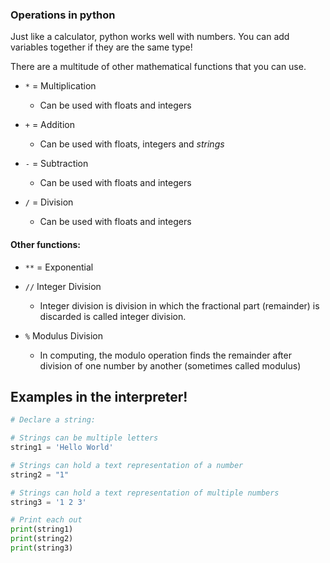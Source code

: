 ### Operations in python

Just like a calculator, python works well with numbers.  You can add variables together if they are the same type!



There are a multitude of other mathematical functions that you can use.  

- `*` = Multiplication
  - Can be used with floats and integers

- `+` = Addition
  - Can be used with floats, integers and _strings_

- `-` = Subtraction
  - Can be used with floats and integers

- `/` = Division
  - Can be used with floats and integers



#### Other functions:

- `**` = Exponential

- `//` Integer Division
  - Integer division is division in which the fractional part (remainder) is discarded is called integer division.

- `%` Modulus Division
  - In computing, the modulo operation finds the remainder after division of one number by another (sometimes called modulus)


## Examples in the interpreter!

```python
# Declare a string:

# Strings can be multiple letters
string1 = 'Hello World'

# Strings can hold a text representation of a number
string2 = "1"

# Strings can hold a text representation of multiple numbers
string3 = '1 2 3'

# Print each out
print(string1)
print(string2)
print(string3)
```
<!-- ```python

  # Declare variables x and y
  x = 2
  y = 3

  # Add x and y and print the result
  print('The sum of x and y is: ',x + y)

  # Subtract x and y and print the result
  print('The difference of x and y is: ', x - y)

  # Multiply x and y and print the result
  print('x * y equals: ', x * y)

  # Divide x and y and print the result
  print('x / y = ' x / y)

``` -->
